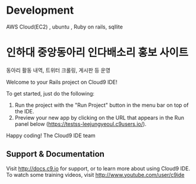 # Development
AWS Cloud(EC2) , ubuntu , Ruby on rails, sqllite

# 인하대 중앙동아리 인다배소리 홍보 사이트
동아리 활동 내역, 트위터 크롤링, 게시판 등 운영

Welcome to your Rails project on Cloud9 IDE!

To get started, just do the following:

1. Run the project with the "Run Project" button in the menu bar on top of the IDE.
2. Preview your new app by clicking on the URL that appears in the Run panel below (https://testss-leejungyeoul.c9users.io/).

Happy coding!
The Cloud9 IDE team


## Support & Documentation

Visit http://docs.c9.io for support, or to learn more about using Cloud9 IDE. 
To watch some training videos, visit http://www.youtube.com/user/c9ide
